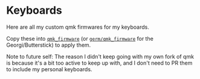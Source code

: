 # Keyboards

Here are all my custom qmk firmwares for my keyboards.

Copy these into [`qmk_firmware`](https://github.com/qmk/qmk_firmware) (or [`germ/qmk_firmware`](https://github.com/germ/qmk_firmware) for the Georgi/Butterstick) to apply them.

Note to future self: The reason I didn't keep going with my own fork of qmk is because it's a bit too active to keep up with, and I don't need to PR them to include my personal keyboards.
